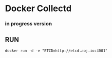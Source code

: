 # Docker Collectd

### in progress version

## RUN
    docker run -d -e "ETCD=http://etcd.aoj.io:4001"
